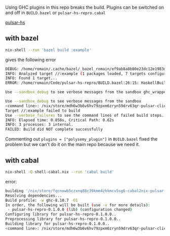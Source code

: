 Using GHC plugins in this repo breaks the build.
Plugins can be switched on and off in `BUILD.bazel` or `pulsar-hs-repro.cabal`

[pulsar-hs](https://github.com/hetchr/pulsar-hs)

## with bazel

```sh
nix-shell --run 'bazel build :example'
```

gives the following error

```sh
DEBUG: /home/romain/.cache/bazel/_bazel_romain/ef9ab8a8b80e23dc12e1983db0dd2853/external/rules_haskell/haskell/private/versions.bzl:60:10: WARNING: bazel version is too old. Supported versions range from 4.0.0 to 4.2.1, but found: 3.7.2- (@non-git)
INFO: Analyzed target //:example (1 packages loaded, 7 targets configured).
INFO: Found 1 target...
ERROR: /home/romain/Code/pulsar-hs-repro/BUILD.bazel:26:15: HaskellBuildBinary //:example failed (Exit 1): ghc_wrapper failed: error executing command bazel-out/host/bin/external/rules_haskell/haskell/ghc_wrapper bazel-out/k8-fastbuild/bin/compile_flags_example__HaskellBuildBinary bazel-out/k8-fastbuild/bin/extra_args_example__HaskellBuildBinary

Use --sandbox_debug to see verbose messages from the sandbox ghc_wrapper failed: error executing command bazel-out/host/bin/external/rules_haskell/haskell/ghc_wrapper bazel-out/k8-fastbuild/bin/compile_flags_example__HaskellBuildBinary bazel-out/k8-fastbuild/bin/extra_args_example__HaskellBuildBinary

Use --sandbox_debug to see verbose messages from the sandbox
<command line>: /nix/store/mdh6w3b6v6hv79zpxm6zryn59drv63qr-pulsar-client-hs-1.0.0/lib/ghc-8.10.7/x86_64-linux-ghc-8.10.7/libHSpulsar-client-hs-0.1.0.0-K3rKHHtOBPtGKrJXfaFY8Z-ghc8.10.7.so: undefined symbol: pulsar_message_set_schema_version
Target //:example failed to build
Use --verbose_failures to see the command lines of failed build steps.
INFO: Elapsed time: 0.858s, Critical Path: 0.62s
INFO: 3 processes: 3 internal.
FAILED: Build did NOT complete successfully
```

Commenting out `plugins = ["polysemy_plugin"]` in `BUILD.bazel` fixed the problem but we can't do it on the main repo because we need it.

## with cabal

```sh
nix-shell -Q shell-cabal.nix --run 'cabal build'
```

error:

```sh
building '/nix/store/fqcnxwb5czxnq88c39kmm4zhkmcv5sg6-cabal2nix-pulsar-hs-repro.drv'...
Resolving dependencies...
Build profile: -w ghc-8.10.7 -O1
In order, the following will be built (use -v for more details):
 - pulsar-hs-repro-0.1.0.0 (lib) (configuration changed)
Configuring library for pulsar-hs-repro-0.1.0.0..
Preprocessing library for pulsar-hs-repro-0.1.0.0..
Building library for pulsar-hs-repro-0.1.0.0..
<command line>: /nix/store/mdh6w3b6v6hv79zpxm6zryn59drv63qr-pulsar-client-hs-1.0.0/lib/ghc-8.10.7/x86_64-linux-ghc-8.10.7/libHSpulsar-client-hs-0.1.0.0-K3rKHHtOBPtGKrJXfaFY8Z-ghc8.10.7.so: undefined symbol: pulsar_message_set_schema_version
```
